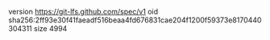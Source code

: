 version https://git-lfs.github.com/spec/v1
oid sha256:2ff93e30f41faeadf516beaa4fd676831cae204f1200f59373e8170440304311
size 4994
